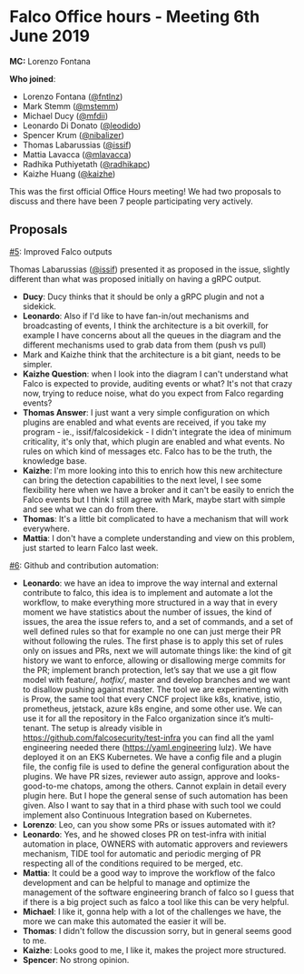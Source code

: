 # Falco Office hours - Meeting 6th June 2019

**MC:** Lorenzo Fontana

**Who joined**:

- Lorenzo Fontana ([@fntlnz](https://github.com/fntlnz))
- Mark Stemm ([@mstemm](https://github.com/mstemm))
- Michael Ducy ([@mfdii](https://github.com/mfdii))
- Leonardo Di Donato ([@leodido](https://github.com/leodido))
- Spencer Krum ([@nibalizer](https://github.com/nibalizer))
- Thomas Labarussias ([@issif](https://github.com/issif))
- Mattia Lavacca ([@mlavacca](https://github.com/mlavacca))
- Radhika Puthiyetath ([@radhikapc](https://github.com/radhikapc))
- Kaizhe Huang ([@kaizhe](https://github.com/kaizhe))

This was the first official Office Hours meeting! We had two proposals to discuss
and there have been 7 people participating very actively.

## Proposals

[#5](https://github.com/falcosecurity/office-hours/issues/5): Improved Falco outputs

Thomas Labarussias ([@issif](https://github.com/issif)) presented it as proposed in the issue, slightly different than what was proposed initially on having a gRPC output.

- **Ducy**: Ducy thinks that it should be only a gRPC plugin and not a sidekick.
- **Leonardo**: Also if I'd like to have fan-in/out mechanisms and broadcasting of events, I think the architecture is a bit overkill, for example I have concerns about all the queues in the diagram and the different mechanisms used to grab data from them (push vs pull)
- Mark and Kaizhe think that the architecture is a bit giant, needs to be simpler.
- **Kaizhe Question**: when I look into the diagram I can't understand what Falco is expected to provide, auditing events or what? It's not that crazy now, trying to reduce noise, what do you expect from Falco regarding events?
- **Thomas Answer**: I just want a very simple configuration on which plugins are enabled and what events are received, if you take my program - ie., issif/falcosidekick - I didn't integrate the idea of minimum criticality, it's only that, which plugin are enabled and what events. No rules on which kind of messages etc. Falco has to be the truth, the knowledge base.
- **Kaizhe**: I'm more looking into this to enrich how this new architecture can bring the detection capabilities to the next level, I see some flexibility here when we have a broker and it can't be easily to enrich the Falco events but I think I still agree with Mark, maybe start with simple and see what we can do from there.
- **Thomas**: It's a little bit complicated to have a mechanism that will work everywhere.
- **Mattia**: I don't have a complete understanding and view on this problem, just started to learn Falco last week.

[#6](https://github.com/falcosecurity/office-hours/issues/6): Github and contribution automation:

- **Leonardo**: we have an idea to improve the way internal and external contribute to falco, this idea is to implement and automate a lot the workflow, to make everything more structured in a way that in every moment we have statistics about the number of issues, the kind of issues, the area the issue refers to, and a set of commands, and a set of well defined rules so that for example no one can just merge their PR without following the rules.
The first phase is to apply this set of rules only on issues and PRs, next we will automate things like: the kind of git history we want to enforce, allowing or disallowing merge commits for the PR; implement branch protection, let’s say that we use a git flow model with feature/*, hotfix/*, master and develop branches and we want to disallow pushing against master. The tool we are experimenting with is Prow, the same tool that every CNCF project like k8s, knative, istio, prometheus, jetstack, azure k8s engine, and some other use. We can use it for all the repository in the Falco organization since it’s multi-tenant. The setup is already visible in https://github.com/falcosecurity/test-infra you can find all the yaml engineering needed there (https://yaml.engineering lulz).  We have deployed it on an EKS Kubernetes. We have a config file and a plugin file, the config file is used to define the general configuration about the plugins. We have PR sizes, reviewer auto assign, approve and looks-good-to-me chatops, among the others. Cannot explain in detail every plugin here. But I hope the general sense of such automation has been given.
Also I want to say that in a third phase with such tool we could implement also Continuous Integration based on Kubernetes.
- **Lorenzo**: Leo, can you show some PRs or issues automated with it?
- **Leonardo**: Yes, and he showed closes PR on test-infra with initial automation in place, OWNERS with automatic approvers and reviewers mechanism, TIDE tool for automatic and periodic merging of PR respecting all of the conditions required to be merged, etc.
- **Mattia**: It could be a good way to improve the workflow of the falco development and can be helpful to manage and optimize the management of the software engineering branch of falco so I guess that if there is a big project such as falco a tool like this can be very helpful.
- **Michael**: I like it, gonna help with a lot of the challenges we have, the more we can make this automated the easier it will be.
- **Thomas**: I didn't  follow the discussion sorry, but in general seems good to me.
- **Kaizhe**: Looks good to me, I like it, makes the project more structured.
- **Spencer**: No strong opinion.
